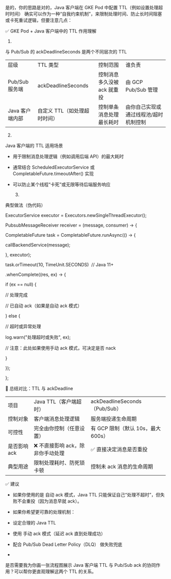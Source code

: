 是的，你的思路是对的，Java 客户端在 GKE Pod 中配置 TTL（例如设置处理超时时间） 确实可以作为一种“自我约束机制”，来限制处理时间、防止长时间阻塞或卡死重试逻辑，但要注意几点：

✅ GKE Pod + Java 客户端中的 TTL 作用理解

1.

与 Pub/Sub 的 ackDeadlineSeconds 是两个不同层次的 TTL

|                 |                              |                             |                                       |
| --------------- | ---------------------------- | --------------------------- | ------------------------------------- |
| 层级            | TTL 类型                     | 控制范围                    | 谁负责                                |
| Pub/Sub 服务端  | ackDeadlineSeconds           | 控制消息多久没被 ack 就重投 | 由 GCP Pub/Sub 管理                   |
| Java 客户端内部 | 自定义 TTL（如处理超时时间） | 控制单条消息处理最长耗时    | 由你自己实现或通过线程池/超时机制控制 |

2.

Java 客户端的 TTL 适用场景

- 用于限制消息处理逻辑（例如调用后端 API）的最大耗时
- 通常结合 ScheduledExecutorService 或 CompletableFuture.timeoutAfter() 实现
- 可以防止某个线程“卡死”或无限等待后端服务响应

    3.

典型做法（伪代码）

ExecutorService executor = Executors.newSingleThreadExecutor();

PubsubMessageReceiver receiver = (message, consumer) -> {

CompletableFuture<Void> task = CompletableFuture.runAsync(() -> {

callBackendService(message);

}, executor);

task.orTimeout(10, TimeUnit.SECONDS)  // Java 11+

.whenComplete((res, ex) -> {

if (ex == null) {

// 处理完成

// 已自动 ack（如果是自动 ack 模式）

} else {

// 超时或异常处理

log.warn("处理超时或失败", ex);

// 注意：此处如果使用手动 ack 模式，可决定是否 nack

}

});

};

🧠 总结对比：TTL 与 ackDeadline

|              |                                   |                                    |
| ------------ | --------------------------------- | ---------------------------------- |
| 项目         | Java TTL（客户端超时）            | ackDeadlineSeconds（Pub/Sub）      |
| 控制对象     | 客户端消息处理逻辑                | 服务端投递生命周期                 |
| 可控性       | 完全由你控制（任意设置）          | 有 GCP 限制（默认 10s，最大 600s） |
| 是否影响 ack | ❌ 不直接影响 ack，除非你手动处理 | ✅ 直接决定消息是否重投            |
| 典型用途     | 限制处理耗时、防死锁卡顿          | 控制未 ack 消息的生命周期          |

✅ 建议

- 如果你使用的是 自动 ack 模式，Java TTL 只能保证自己“处理不超时”，但失败不会重投（因为消息早就 ack）。
- 如果你希望更可靠的处理机制：

- 设定合理的 Java TTL
- 使用 手动 ack 模式（延迟 ack 直到处理成功）
- 配合 Pub/Sub Dead Letter Policy（DLQ） 做失败兜底

-

是否需要我为你画一张流程图展示 Java 客户端 TTL 与 Pub/Sub ack 的协同作用？可以帮你更直观理解这两个 TTL 的关系。
